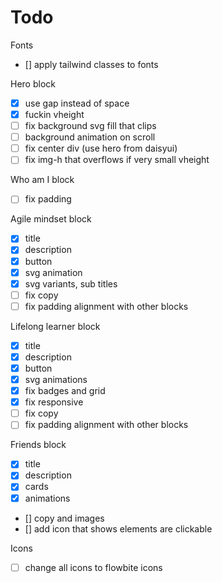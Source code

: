 # Todo

Fonts
- [] apply tailwind classes to fonts

Hero block
- [x] use gap instead of space
- [x] fuckin vheight
- [ ] fix background svg fill that clips
- [ ] background animation on scroll
- [ ] fix center div (use hero from daisyui)
- [ ] fix img-h that overflows if very small vheight

Who am I block
- [ ] fix padding

Agile mindset block
- [x] title
- [x] description
- [x] button
- [x] svg animation
- [x] svg variants, sub titles
- [ ] fix copy
- [ ] fix padding alignment with other blocks

Lifelong learner block
- [x] title
- [x] description
- [x] button
- [x] svg animations
- [x] fix badges and grid
- [x] fix responsive
- [ ] fix copy
- [ ] fix padding alignment with other blocks

Friends block
- [x] title
- [x] description
- [x] cards
- [x] animations
- [] copy and images
- [] add icon that shows elements are clickable



Icons
- [ ] change all icons to flowbite icons